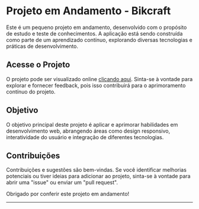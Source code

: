 # Projeto em Andamento - Bikcraft

Este é um pequeno projeto em andamento, desenvolvido com o propósito de estudo e teste de conhecimentos. A aplicação está sendo construída como parte de um aprendizado contínuo, explorando diversas tecnologias e práticas de desenvolvimento.

## Acesse o Projeto

O projeto pode ser visualizado online [clicando aqui](https://bikcraft-nine-coral.vercel.app/). Sinta-se à vontade para explorar e fornecer feedback, pois isso contribuirá para o aprimoramento contínuo do projeto.

## Objetivo

O objetivo principal deste projeto é aplicar e aprimorar habilidades em desenvolvimento web, abrangendo áreas como design responsivo, interatividade do usuário e integração de diferentes tecnologias.

## Contribuições

Contribuições e sugestões são bem-vindas. Se você identificar melhorias potenciais ou tiver ideias para adicionar ao projeto, sinta-se à vontade para abrir uma "issue" ou enviar um "pull request".

Obrigado por conferir este projeto em andamento!

---

